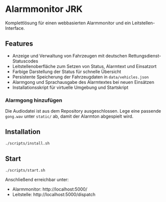 # Alarmmonitor JRK

Komplettlösung für einen webbasierten Alarmmonitor und ein Leitstellen-Interface.

## Features
- Anzeige und Verwaltung von Fahrzeugen mit deutschen Rettungsdienst-Statuscodes
- Leitstellenoberfläche zum Setzen von Status, Alarmtext und Einsatzort
- Farbige Darstellung der Status für schnelle Übersicht
- Persistente Speicherung der Fahrzeugdaten in `data/vehicles.json`
- Alarmgong und Sprachausgabe des Alarmtextes bei neuen Einsätzen
- Installationsskript für virtuelle Umgebung und Startskript

### Alarmgong hinzufügen

Die Audiodatei ist aus dem Repository ausgeschlossen. Lege eine passende
`gong.wav` unter `static/` ab, damit der Alarmton abgespielt wird.

## Installation
```bash
./scripts/install.sh
```

## Start
```bash
./scripts/start.sh
```

Anschließend erreichbar unter:
- Alarmmonitor: http://localhost:5000/
- Leitstelle: http://localhost:5000/dispatch
